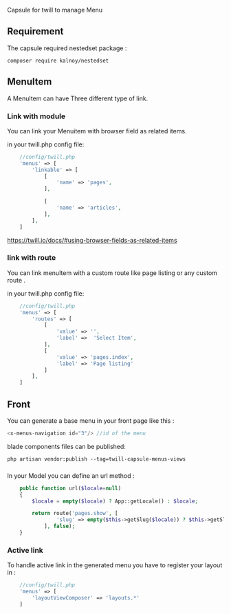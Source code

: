 Capsule for twill to manage Menu
## Requirement
The capsule required nestedset package :
````
composer require kalnoy/nestedset
````

## MenuItem

A MenuItem can have Three different type of link.

### Link with module

You can link your Menuitem with browser field as related items.

in your twill.php config file:


```php
    //config/twill.php
    'menus' => [
        'linkable' => [
            [
                'name' => 'pages',
            ],

            [
                'name' => 'articles',
            ],
        ],
    ]
```
https://twill.io/docs/#using-browser-fields-as-related-items

### link with route 

You can link menuItem with a custom route like page listing or any custom route .

in your twill.php config file:

```php
    //config/twill.php
    'menus' => [
        'routes' => [
            [
                'value' => '',
                'label' =>  'Select Item',
            ],
            [
                'value' => 'pages.index',
                'label' => 'Page listing'
            ]
        ],
    ]
```
## Front

You can generate a base menu in your front page  like this :
```php
<x-menus-navigation id="3"/> //id of the menu
```
 blade components files can be published:

```
php artisan vendor:publish --tag=twill-capsule-menus-views
```
### 

In your Model you can define an url method :

```php
    public function url($locale=null)
    {
        $locale = empty($locale) ? App::getLocale() : $locale;

        return route('pages.show', [
                'slug' => empty($this->getSlug($locale)) ? $this->getSlug() : $this->getSlug($locale),
            ], false);
    }
```

### Active link

To handle active link in the generated menu you have to register your layout in :

```php
    //config/twill.php
    'menus' => [
        'layoutViewComposer' => 'layouts.*'
    ]
```
